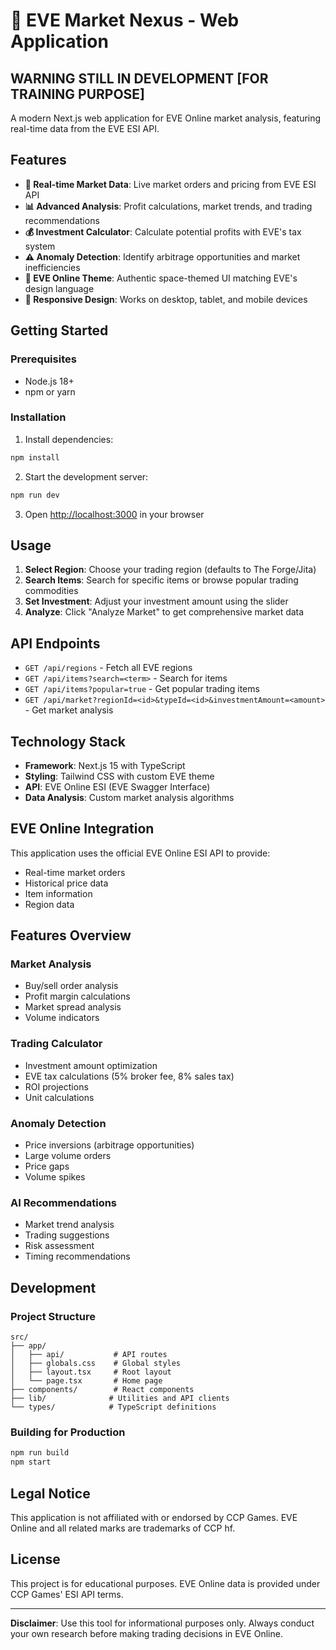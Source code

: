 # 🌌 EVE Market Nexus - Web Application

WARNING STILL IN DEVELOPMENT
[FOR TRAINING PURPOSE]
---------------------------------------------------------------------------------------------------------------------
A modern Next.js web application for EVE Online market analysis, featuring real-time data from the EVE ESI API.

## Features

- **🚀 Real-time Market Data**: Live market orders and pricing from EVE ESI API
- **📊 Advanced Analysis**: Profit calculations, market trends, and trading recommendations
- **💰 Investment Calculator**: Calculate potential profits with EVE's tax system
- **⚠️ Anomaly Detection**: Identify arbitrage opportunities and market inefficiencies
- **🎨 EVE Online Theme**: Authentic space-themed UI matching EVE's design language
- **📱 Responsive Design**: Works on desktop, tablet, and mobile devices

## Getting Started

### Prerequisites

- Node.js 18+ 
- npm or yarn

### Installation

1. Install dependencies:
```bash
npm install
```

2. Start the development server:
```bash
npm run dev
```

3. Open [http://localhost:3000](http://localhost:3000) in your browser

## Usage

1. **Select Region**: Choose your trading region (defaults to The Forge/Jita)
2. **Search Items**: Search for specific items or browse popular trading commodities
3. **Set Investment**: Adjust your investment amount using the slider
4. **Analyze**: Click "Analyze Market" to get comprehensive market data

## API Endpoints

- `GET /api/regions` - Fetch all EVE regions
- `GET /api/items?search=<term>` - Search for items
- `GET /api/items?popular=true` - Get popular trading items
- `GET /api/market?regionId=<id>&typeId=<id>&investmentAmount=<amount>` - Get market analysis

## Technology Stack

- **Framework**: Next.js 15 with TypeScript
- **Styling**: Tailwind CSS with custom EVE theme
- **API**: EVE Online ESI (EVE Swagger Interface)
- **Data Analysis**: Custom market analysis algorithms

## EVE Online Integration

This application uses the official EVE Online ESI API to provide:
- Real-time market orders
- Historical price data
- Item information
- Region data

## Features Overview

### Market Analysis
- Buy/sell order analysis
- Profit margin calculations
- Market spread analysis
- Volume indicators

### Trading Calculator
- Investment amount optimization
- EVE tax calculations (5% broker fee, 8% sales tax)
- ROI projections
- Unit calculations

### Anomaly Detection
- Price inversions (arbitrage opportunities)
- Large volume orders
- Price gaps
- Volume spikes

### AI Recommendations
- Market trend analysis
- Trading suggestions
- Risk assessment
- Timing recommendations

## Development

### Project Structure
```
src/
├── app/
│   ├── api/           # API routes
│   ├── globals.css    # Global styles
│   ├── layout.tsx     # Root layout
│   └── page.tsx       # Home page
├── components/        # React components
├── lib/              # Utilities and API clients
└── types/            # TypeScript definitions
```

### Building for Production

```bash
npm run build
npm start
```

## Legal Notice

This application is not affiliated with or endorsed by CCP Games. EVE Online and all related marks are trademarks of CCP hf.

## License

This project is for educational purposes. EVE Online data is provided under CCP Games' ESI API terms.

---

**Disclaimer**: Use this tool for informational purposes only. Always conduct your own research before making trading decisions in EVE Online.
